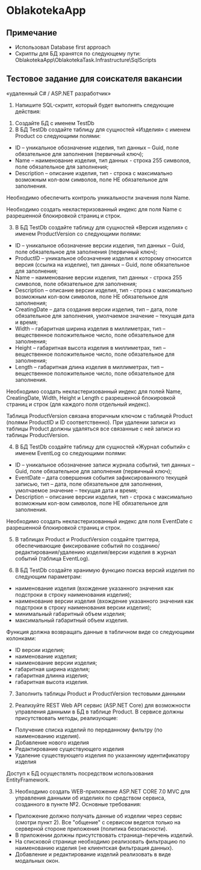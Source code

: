 # OblakotekaApp

## Примечание

- Использовал Database first approach
- Скрипты для БД хранятся по следующему пути: OblakotekaApp\OblakotekaTask.Infrastructure\SqlScripts

## Тестовое задание для соискателя вакансии 
«удаленный C# / ASP.NET разработчик»

1.	Напишите SQL-скрипт, который будет выполнять следующие действия:
1)	Создайте БД с именем TestDb
2)	В БД TestDb создайте таблицу для сущностей «Изделия» с именем Product со следующими полями:
-	ID – уникальное обозначение изделия, тип данных – Guid, поле обязательное для заполнения (первичный ключ);
-	Name – наименование изделия, тип данных - строка 255 символов, поле обязательное для заполнения;
-	Description – описание изделия, тип - строка с максимально возможным кол-вом символов, поле НЕ обязательное для заполнения.

Необходимо обеспечить контроль уникальности значения поля Name.

Необходимо создать некластеризованный индекс для поля Name с разрешенной блокировкой страниц и строк.

3)	В БД TestDb создайте таблицу для сущностей «Версия изделия» с именем ProductVersion со следующими полями:
-	ID – уникальное обозначение версии изделия, тип данных – Guid, поле обязательное для заполнения (первичный ключ);
-	ProductID – уникальное обозначение изделия к которому относится версия (ссылка на изделие), тип данных – Guid, поле обязательное для заполнения;
-	Name – наименование версии изделия, тип данных - строка 255 символов, поле обязательное для заполнения;
-	Description – описание версии изделия, тип - строка с максимально возможным кол-вом символов, поле НЕ обязательное для заполнения; 
-	CreatingDate – дата создания версии изделия, тип – дата, поле обязательное для заполнения, умолчаемое значение – текущая дата и время;
-	Width – габаритная ширина изделия в миллиметрах, тип – вещественное положительное число, поле обязательное для заполнения;
-	Height – габаритная высота изделия в миллиметрах, тип – вещественное положительное число, поле обязательное для заполнения;
-	Length – габаритная длина изделия в миллиметрах, тип – вещественное положительное число, поле обязательное для заполнения.

Необходимо создать некластеризованный индекс для полей Name, CreatingDate, Width, Height и Length с разрешенной блокировкой страниц и строк (для каждого поля отдельный индекс).

Таблица ProductVersion связана вторичным ключом с таблицей Product (полями ProductID и ID соответственно). При удалении записи из таблицы Product должны удаляться все связанные с ней записи из таблицы ProductVersion.

4)	В БД TestDb создайте таблицу для сущностей «Журнал событий» с именем EventLog со следующими полями:
-	ID – уникальное обозначение записи журнала событий, тип данных – Guid, поле обязательное для заполнения (первичный ключ);
-	EventDate – дата совершения события зафиксированного текущей записью, тип – дата, поле обязательное для заполнения, умолчаемое значение – текущая дата и время;
-	Description – описание версии изделия, тип - строка с максимально возможным кол-вом символов, поле НЕ обязательное для заполнения.

Необходимо создать некластеризованный индекс для поля EventDate с разрешенной блокировкой страниц и строк.

5)	В таблицах Product и ProductVersion создайте триггера, обеспечивающие фиксирование событий по созданию/редактирования/удалению изделия/версии изделия в журнал событий (таблица EventLog).

6)	В БД TestDb создайте хранимую функцию поиска версий изделия по следующим параметрам:
-	наименование изделия (вхождение указанного значения как подстроки в строку наименования изделия);
-	наименование версии изделия (вхождение указанного значения как подстроки в строку наименования версии изделия);
-	минимальный габаритный объем изделия;
-	максимальный габаритный объем изделия. 

Функция должна возвращать данные в табличном виде со следующими колонками:
-	ID версии изделия;
-	наименование изделия;
-	наименование версии изделия;
-	габаритная ширина изделия;
-	габаритная длинна изделия;
-	габаритная высота изделия.

7)	Заполнить таблицы Product и ProductVersion тестовыми данными

2.	Реализуйте REST Web API сервис (ASP.NET Core) для возможности управления данными в БД в таблице Product. В сервисе должны присутствовать методы, реализующие:
-	Получение списка изделий по переданному фильтру (по наименованию изделия). 
-	Добавление нового изделия
-	Редактирование существующего изделия
-	Удаление существующего изделия по указанному идентификатору изделия

Доступ к БД осуществлять посредством использования EntityFramework.

3.	Необходимо создать WEB-приложение ASP.NET CORE 7.0 MVC для управления данными об изделиях по средством сервиса, созданного в пункте №2.
Основные требования:
-	Приложение должно получать данные об изделии через сервис (смотри пункт 2). Все "общение" с сервисом ведется только на серверной стороне приложения (политика безопасности).
-	В приложении должны присутствовать страница-перечень изделий.
-	На списковой странице необходимо реализовать фильтрацию по наименованию изделия (не клиентская фильтрация данных).
-	Добавление и редактирование изделий реализовать в виде модальных окон.

